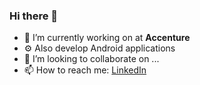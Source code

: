 ### Hi there 👋

- 🔭 I’m currently working on at **Accenture**
- ⚙️ Also develop Android applications
- 👯 I’m looking to collaborate on ...
- 📫 How to reach me: [LinkedIn](https://www.linkedin.com/in/devesh1807/)

<!--
**Devesh0797/Devesh0797** is a ✨ _special_ ✨ repository because its `README.md` (this file) appears on your GitHub profile.

Here are some ideas to get you started:


-->

